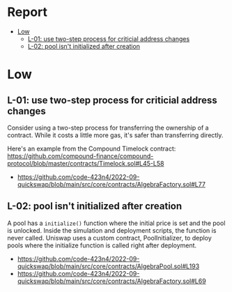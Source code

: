 # Report

- [Low](#low)
  - [L-01: use two-step process for criticial address changes](#l-01-use-two-step-process-for-criticial-address-changes)
  - [L-02: pool isn't initialized after creation](#l-02-pool-isnt-initialized-after-creation)

# Low

## L-01: use two-step process for criticial address changes

Consider using a two-step process for transferring the ownership of a contract. While it costs a little more gas, it's safer than transferring directly.

Here's an example from the Compound Timelock contract: https://github.com/compound-finance/compound-protocol/blob/master/contracts/Timelock.sol#L45-L58

- https://github.com/code-423n4/2022-09-quickswap/blob/main/src/core/contracts/AlgebraFactory.sol#L77

## L-02: pool isn't initialized after creation

A pool has a `initialize()` function where the initial price is set and the pool is unlocked. Inside the simulation and deployment scripts, the function is never called. Uniswap uses a custom contract, PoolInitializer, to deploy pools where the initialize function is called right after deployment.

- https://github.com/code-423n4/2022-09-quickswap/blob/main/src/core/contracts/AlgebraPool.sol#L193
- https://github.com/code-423n4/2022-09-quickswap/blob/main/src/core/contracts/AlgebraFactory.sol#L69
